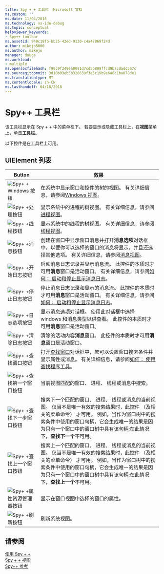 ```yaml
---
title: Spy + + 工具栏 |Microsoft 文档
ms.custom: ''
ms.date: 11/04/2016
ms.technology: vs-ide-debug
ms.topic: conceptual
helpviewer_keywords:
- Spy++ toolbar
ms.assetid: 949c18fb-bb25-42ed-9130-c4a47869f24d
author: mikejo5000
ms.author: mikejo
manager: douge
ms.workload:
- multiple
ms.openlocfilehash: f90c9f249ea0091d7cd5b899ffcd9b7cdadc5a7c
ms.sourcegitcommit: 3d10b93eb5b326639f3e5c19b9e6a8d1ba078de1
ms.translationtype: MT
ms.contentlocale: zh-CN
ms.lasthandoff: 04/18/2018
---
```

# <a name="spy-toolbar"></a>Spy++ 工具栏
该工具栏显示在 Spy + + 中的菜单栏下。 若要显示或隐藏工具栏上，在**视图**菜单上，单击**工具栏**。  
  
 以下控件是在工具栏上可用。  
  
## <a name="uielement-list"></a>UIElement 列表  
  
|Button|效果|  
|------------|------------|  
|![Spy&#43; &#43; Windows 按钮](../debugger/media/icon_spy--_windows.gif "Icon_Spy + + windows （_w)")|在系统中显示窗口和控件的树的视图。 有关详细信息，请参阅[Windows 视图](../debugger/windows-view.md)。|  
|![Spy&#43; &#43;处理按钮](../debugger/media/icon_spy--_processes.gif "Icon_Spy + + _Processes")|显示系统中的进程的树视图。 有关详细信息，请参阅[进程视图](../debugger/processes-view.md)。|  
|![Spy&#43; &#43;线程按钮](../debugger/media/icon_spy--_threads.gif "Icon_Spy + + _Threads")|显示系统中的线程的树视图。 有关详细信息，请参阅[线程视图](../debugger/threads-view.md)。|  
|![Spy&#43; &#43;消息按钮](../debugger/media/icon_spy--_messages.gif "Icon_Spy + + _Messages")|创建在窗口中显示窗口消息并打开**消息选项**对话框中，以便你可以选择的窗口的消息将显示，并且还选择其他选项。 有关详细信息，请参阅[消息视图](../debugger/messages-view.md)。|  
|![Spy&#43; &#43;开始日志按钮](../debugger/media/icon_spy--_startlog.gif "Icon_Spy + + _StartLog")|启动消息日志记录并显示消息流。 此控件的本质时才可用**消息**窗口是活动窗口。 有关详细信息，请参阅[如何： 启动和停止显示消息日志](../debugger/how-to-start-and-stop-the-message-log-display.md)。|  
|![Spy&#43; &#43;停止日志按钮](../debugger/media/icon_spy--_stoplog.gif "Icon_Spy + + _StopLog")|停止消息日志记录和显示的消息流。 此控件的本质时才可用**消息**窗口是活动窗口。 有关详细信息，请参阅[如何： 启动和停止显示消息日志](../debugger/how-to-start-and-stop-the-message-log-display.md)。|  
|![Spy&#43; &#43;日志选项按钮](../debugger/media/icon_spy--_logoptions.gif "Icon_Spy + + _LogOptions")|显示[消息选项](../debugger/message-options-dialog-box.md)对话框。 使用此对话框中选择 windows 和消息类型以供查看。 此控件的本质时才可用**消息**窗口是活动窗口。|  
|![Spy&#43; &#43;清除日志按钮](../debugger/media/spy--_clearlog.gif "Spy + + _ClearLog")|清除的活动内容**消息**窗口。 此控件的本质时才可用**消息**窗口是活动窗口。|  
|![Spy&#43; &#43;查找窗口按钮](../debugger/media/icon_spy--_findwindow.gif "Icon_Spy + + _FindWindow")|打开[查找窗口](../debugger/find-window-dialog-box.md)对话框中，您可以设置窗口搜索条件并显示属性或消息。 有关详细信息，请参阅[如何： 使用查找程序工具](../debugger/how-to-use-the-finder-tool.md)。|  
|![Spy&#43; &#43;查找第一个窗口按钮](../debugger/media/icon_spy--_window.gif "Icon_Spy + + _Window")|当前视图匹配的窗口、 进程、 线程或消息中搜索。|  
|![Spy&#43; &#43;查找下一步窗口按钮](../debugger/media/icon_spy--_nextwindow.gif "Icon_Spy + + _NextWindow")|搜索下一个匹配的窗口、 进程、 线程或消息的当前视图。 仅当不是唯一有效的搜索结果时，此控件 （及相关的菜单命令） 才可用。 例如，当作为窗口树中的搜索条件中使用的窗口句柄，它会生成唯一的结果是因为只有一个窗口中的窗口树中具有该句柄;在此情况下，**查找下一个**不可用。|  
|![Spy&#43; &#43;查找上一个窗口按钮](../debugger/media/icon_spy--_prevwindow.gif "Icon_Spy + + _PrevWindow")|搜索上一个匹配的窗口、 进程、 线程或消息的当前视图。 仅当不是唯一有效的搜索结果时，此控件 （及相关的菜单命令） 才可用。 例如，当作为窗口树中的搜索条件中使用的窗口句柄，它会生成唯一的结果是因为只有一个窗口中的窗口树中具有该句柄;在此情况下，**查找上一个**不可用。|  
|![Spy&#43; &#43;属性资源管理器按钮](../debugger/media/icon_spy--_propexp.gif "Icon_Spy + + _PropExp")|显示在窗口视图中选择的窗口的属性。|  
|![Spy&#43; &#43;刷新按钮](../debugger/media/icon_spy--_refresh.gif "Icon_Spy + + _Refresh")|刷新系统视图。|  
  
## <a name="see-also"></a>请参阅  
 [使用 Spy + +](../debugger/using-spy-increment.md)   
 [Spy + + 视图](../debugger/spy-increment-views.md)   
 [Spy++ 参考](../debugger/spy-increment-reference.md)
